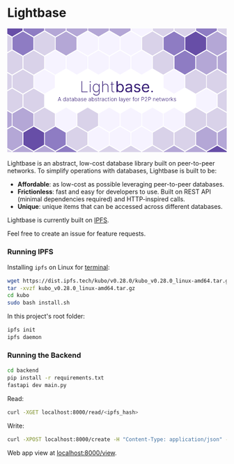 # Lightbase

![img](https://raw.githubusercontent.com/TheFloatingString/lightbase/main/static/img/Lightbase%20Cover.png)

Lightbase is an abstract, low-cost database library built on peer-to-peer networks. To simplify operations with databases, Lightbase is built to be:

+ **Affordable**: as low-cost as possible leveraging peer-to-peer databases.
+ **Frictionless**: fast and easy for developers to use. Built on REST API (minimal dependencies required) and HTTP-inspired calls.
+ **Unique**: unique items that can be accessed across different databases.

Lightbase is currently built on [IPFS](https://ipfs.tech).

Feel free to create an issue for feature requests.

### Running IPFS

Installing `ipfs` on Linux for [terminal](https://docs.ipfs.tech/install/command-line/):

```bash
wget https://dist.ipfs.tech/kubo/v0.28.0/kubo_v0.28.0_linux-amd64.tar.gz
tar -xvzf kubo_v0.28.0_linux-amd64.tar.gz
cd kubo
sudo bash install.sh
```

In this project's root folder:

```bash
ipfs init
ipfs daemon
```

### Running the Backend

```bash
cd backend
pip install -r requirements.txt
fastapi dev main.py
```

Read:

```bash
curl -XGET localhost:8000/read/<ipfs_hash>
```

Write:

```bash
curl -XPOST localhost:8000/create -H "Content-Type: application/json" -d "{\"data\":\"<Attachment string>\"}"
```

Web app view at [localhost:8000/view](localhost:8000/view).

